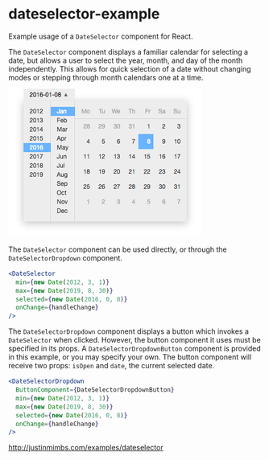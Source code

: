 # dateselector-example

Example usage of a `DateSelector` component for React.

The `DateSelector` component displays a familiar calendar for selecting a date, but allows a user to select the year, month, and day of the month independently. This allows for quick selection of a date without changing modes or stepping through month calendars one at a time.

![dateselector.png](./screenshots/dateselector.png?raw=true)

The `DateSelector` component can be used directly, or through the `DateSelectorDropdown` component.

```jsx
<DateSelector
  min={new Date(2012, 3, 1)}
  max={new Date(2019, 8, 30)}
  selected={new Date(2016, 0, 8)}
  onChange={handleChange}
/>
```

The `DateSelectorDropdown` component displays a button which invokes a `DateSelector` when clicked. However, the button component it uses must be specified in its props. A `DateSelectorDropdownButton` component is provided in this example, or you may specify your own. The button component will receive two props: `isOpen` and `date`, the current selected date.

```jsx
<DateSelectorDropdown
  ButtonComponent={DateSelectorDropdownButton}
  min={new Date(2012, 3, 1)}
  max={new Date(2019, 8, 30)}
  selected={new Date(2016, 0, 8)}
  onChange={handleChange}
/>
```

http://justinmimbs.com/examples/dateselector
